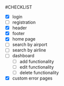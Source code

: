 #CHECKLIST
- [x] login
- [ ] registration
- [x] header
- [x] footer
- [x] home page
- [ ] search by airport
- [ ] search by airline
- [ ] dashboard
    - [ ] add functionality
    - [ ] edit functionality
    - [ ] delete functionality
- [x] custom error pages
